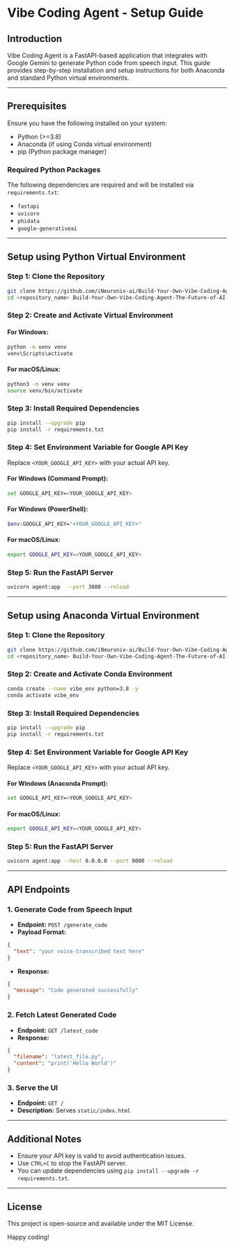 # Vibe Coding Agent - Setup Guide

## Introduction
Vibe Coding Agent is a FastAPI-based application that integrates with Google Gemini to generate Python code from speech input. This guide provides step-by-step installation and setup instructions for both Anaconda and standard Python virtual environments.

---

## Prerequisites
Ensure you have the following installed on your system:

- Python (>=3.8)
- Anaconda (if using Conda virtual environment)
- pip (Python package manager)

### Required Python Packages
The following dependencies are required and will be installed via `requirements.txt`:
- `fastapi`
- `uvicorn`
- `phidata`
- `google-generativeai`

---

## Setup using Python Virtual Environment

### Step 1: Clone the Repository
```sh
git clone https://github.com/iNeuronix-ai/Build-Your-Own-Vibe-Coding-Agent-The-Future-of-AI-Powered-Development-.git
cd <repository_name> Build-Your-Own-Vibe-Coding-Agent-The-Future-of-AI-Powered-Development-
```

### Step 2: Create and Activate Virtual Environment
#### For Windows:
```sh
python -m venv venv
venv\Scripts\activate
```

#### For macOS/Linux:
```sh
python3 -m venv venv
source venv/bin/activate
```

### Step 3: Install Required Dependencies
```sh
pip install --upgrade pip
pip install -r requirements.txt
```

### Step 4: Set Environment Variable for Google API Key
Replace `<YOUR_GOOGLE_API_KEY>` with your actual API key.

#### For Windows (Command Prompt):
```sh
set GOOGLE_API_KEY=<YOUR_GOOGLE_API_KEY>
```

#### For Windows (PowerShell):
```sh
$env:GOOGLE_API_KEY="<YOUR_GOOGLE_API_KEY>"
```

#### For macOS/Linux:
```sh
export GOOGLE_API_KEY=<YOUR_GOOGLE_API_KEY>
```

### Step 5: Run the FastAPI Server
```sh
uvicorn agent:app  --port 3000 --reload
```

---

## Setup using Anaconda Virtual Environment

### Step 1: Clone the Repository
```sh
git clone https://github.com/iNeuronix-ai/Build-Your-Own-Vibe-Coding-Agent-The-Future-of-AI-Powered-Development-.git
cd <repository_name> Build-Your-Own-Vibe-Coding-Agent-The-Future-of-AI-Powered-Development-
```

### Step 2: Create and Activate Conda Environment
```sh
conda create --name vibe_env python=3.8 -y
conda activate vibe_env
```

### Step 3: Install Required Dependencies
```sh
pip install --upgrade pip
pip install -r requirements.txt
```

### Step 4: Set Environment Variable for Google API Key
Replace `<YOUR_GOOGLE_API_KEY>` with your actual API key.

#### For Windows (Anaconda Prompt):
```sh
set GOOGLE_API_KEY=<YOUR_GOOGLE_API_KEY>
```

#### For macOS/Linux:
```sh
export GOOGLE_API_KEY=<YOUR_GOOGLE_API_KEY>
```

### Step 5: Run the FastAPI Server
```sh
uvicorn agent:app --host 0.0.0.0 --port 8000 --reload
```

---

## API Endpoints
### 1. Generate Code from Speech Input
- **Endpoint:** `POST /generate_code`
- **Payload Format:**
```json
{
  "text": "your voice-transcribed text here"
}
```
- **Response:**
```json
{
  "message": "Code generated successfully"
}
```

### 2. Fetch Latest Generated Code
- **Endpoint:** `GET /latest_code`
- **Response:**
```json
{
  "filename": "latest_file.py",
  "content": "print('Hello World')"
}
```

### 3. Serve the UI
- **Endpoint:** `GET /`
- **Description:** Serves `static/index.html`

---

## Additional Notes
- Ensure your API key is valid to avoid authentication issues.
- Use `CTRL+C` to stop the FastAPI server.
- You can update dependencies using `pip install --upgrade -r requirements.txt`.

---

## License
This project is open-source and available under the MIT License.

Happy coding!

